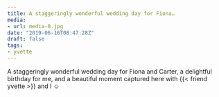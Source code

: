 ```yaml
---
title: A staggeringly wonderful wedding day for Fiona…
media:
- url: media-0.jpg
date: "2019-06-16T08:47:28Z"
draft: false
tags:
- yvette
---
```

A staggeringly wonderful wedding day for Fiona and Carter, a delightful birthday for me, and a beautiful moment captured here with {{< friend yvette >}} and I ☺️
